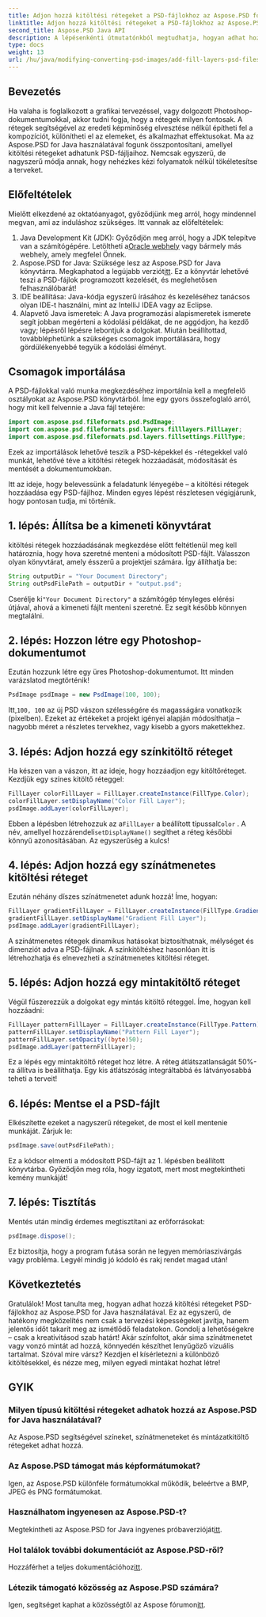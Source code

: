 ```yaml
---
title: Adjon hozzá kitöltési rétegeket a PSD-fájlokhoz az Aspose.PSD for Java-ban
linktitle: Adjon hozzá kitöltési rétegeket a PSD-fájlokhoz az Aspose.PSD for Java-ban
second_title: Aspose.PSD Java API
description: A lépésenkénti útmutatónkból megtudhatja, hogyan adhat hozzá kitöltési rétegeket PSD-fájlokhoz Java nyelven az Aspose.PSD használatával. Javítsa ki a terveket.
type: docs
weight: 13
url: /hu/java/modifying-converting-psd-images/add-fill-layers-psd-files/
---
```

## Bevezetés
Ha valaha is foglalkozott a grafikai tervezéssel, vagy dolgozott Photoshop-dokumentumokkal, akkor tudni fogja, hogy a rétegek milyen fontosak. A rétegek segítségével az eredeti képminőség elvesztése nélkül építheti fel a kompozíciót, különítheti el az elemeket, és alkalmazhat effektusokat. Ma az Aspose.PSD for Java használatával fogunk összpontosítani, amellyel kitöltési rétegeket adhatunk PSD-fájljaihoz. Nemcsak egyszerű, de nagyszerű módja annak, hogy nehézkes kézi folyamatok nélkül tökéletesítse a terveket.
## Előfeltételek
Mielőtt elkezdené az oktatóanyagot, győződjünk meg arról, hogy mindennel megvan, ami az induláshoz szükséges. Itt vannak az előfeltételek:
1.  Java Development Kit (JDK): Győződjön meg arról, hogy a JDK telepítve van a számítógépére. Letöltheti a[Oracle webhely](https://www.oracle.com/java/technologies/javase-jdk11-downloads.html) vagy bármely más webhely, amely megfelel Önnek.
2.  Aspose.PSD for Java: Szüksége lesz az Aspose.PSD for Java könyvtárra. Megkaphatod a legújabb verziót[itt](https://releases.aspose.com/psd/java/). Ez a könyvtár lehetővé teszi a PSD-fájlok programozott kezelését, és meglehetősen felhasználóbarát!
3. IDE beállítása: Java-kódja egyszerű írásához és kezeléséhez tanácsos olyan IDE-t használni, mint az IntelliJ IDEA vagy az Eclipse.
4. Alapvető Java ismeretek: A Java programozási alapismeretek ismerete segít jobban megérteni a kódolási példákat, de ne aggódjon, ha kezdő vagy; lépésről lépésre lebontjuk a dolgokat.
Miután beállítottad, továbbléphetünk a szükséges csomagok importálására, hogy gördülékenyebbé tegyük a kódolási élményt.
## Csomagok importálása
A PSD-fájlokkal való munka megkezdéséhez importálnia kell a megfelelő osztályokat az Aspose.PSD könyvtárból. Íme egy gyors összefoglaló arról, hogy mit kell felvennie a Java fájl tetejére:
```java
import com.aspose.psd.fileformats.psd.PsdImage;
import com.aspose.psd.fileformats.psd.layers.filllayers.FillLayer;
import com.aspose.psd.fileformats.psd.layers.fillsettings.FillType;
```
Ezek az importálások lehetővé teszik a PSD-képekkel és -rétegekkel való munkát, lehetővé téve a kitöltési rétegek hozzáadását, módosítását és mentését a dokumentumokban.

Itt az ideje, hogy belevessünk a feladatunk lényegébe – a kitöltési rétegek hozzáadása egy PSD-fájlhoz. Minden egyes lépést részletesen végigjárunk, hogy pontosan tudja, mi történik.
## 1. lépés: Állítsa be a kimeneti könyvtárat
kitöltési rétegek hozzáadásának megkezdése előtt feltétlenül meg kell határoznia, hogy hova szeretné menteni a módosított PSD-fájlt. Válasszon olyan könyvtárat, amely ésszerű a projektjei számára. Így állíthatja be:
```java
String outputDir = "Your Document Directory";
String outPsdFilePath = outputDir + "output.psd";
```
 Cserélje ki`"Your Document Directory"` a számítógép tényleges elérési útjával, ahová a kimeneti fájlt menteni szeretné. Ez segít később könnyen megtalálni.
## 2. lépés: Hozzon létre egy Photoshop-dokumentumot
Ezután hozzunk létre egy üres Photoshop-dokumentumot. Itt minden varázslatod megtörténik!
```java
PsdImage psdImage = new PsdImage(100, 100);
```
 Itt,`100, 100` az új PSD vászon szélességére és magasságára vonatkozik (pixelben). Ezeket az értékeket a projekt igényei alapján módosíthatja – nagyobb méret a részletes tervekhez, vagy kisebb a gyors makettekhez.
## 3. lépés: Adjon hozzá egy színkitöltő réteget
Ha készen van a vászon, itt az ideje, hogy hozzáadjon egy kitöltőréteget. Kezdjük egy színes kitöltő réteggel:
```java
FillLayer colorFillLayer = FillLayer.createInstance(FillType.Color);
colorFillLayer.setDisplayName("Color Fill Layer");
psdImage.addLayer(colorFillLayer);
```
 Ebben a lépésben létrehozzuk az a`FillLayer` a beállított típussal`Color` . A név, amellyel hozzárendeli`setDisplayName()` segíthet a réteg későbbi könnyű azonosításában. Az egyszerűség a kulcs!
## 4. lépés: Adjon hozzá egy színátmenetes kitöltési réteget
Ezután néhány díszes színátmenetet adunk hozzá! Íme, hogyan:
```java
FillLayer gradientFillLayer = FillLayer.createInstance(FillType.Gradient);
gradientFillLayer.setDisplayName("Gradient Fill Layer");
psdImage.addLayer(gradientFillLayer);
```
A színátmenetes rétegek dinamikus hatásokat biztosíthatnak, mélységet és dimenziót adva a PSD-fájlnak. A színkitöltéshez hasonlóan itt is létrehozhatja és elnevezheti a színátmenetes kitöltési réteget.
## 5. lépés: Adjon hozzá egy mintakitöltő réteget
Végül fűszerezzük a dolgokat egy mintás kitöltő réteggel. Íme, hogyan kell hozzáadni:
```java
FillLayer patternFillLayer = FillLayer.createInstance(FillType.Pattern);
patternFillLayer.setDisplayName("Pattern Fill Layer");
patternFillLayer.setOpacity((byte)50);
psdImage.addLayer(patternFillLayer);
```
Ez a lépés egy mintakitöltő réteget hoz létre. A réteg átlátszatlanságát 50%-ra állítva is beállíthatja. Egy kis átlátszóság integráltabbá és látványosabbá teheti a terveit!
## 6. lépés: Mentse el a PSD-fájlt
Elkészítette ezeket a nagyszerű rétegeket, de most el kell mentenie munkáját. Zárjuk le:
```java
psdImage.save(outPsdFilePath);
```
Ez a kódsor elmenti a módosított PSD-fájlt az 1. lépésben beállított könyvtárba. Győződjön meg róla, hogy izgatott, mert most megtekintheti kemény munkáját!
## 7. lépés: Tisztítás
Mentés után mindig érdemes megtisztítani az erőforrásokat:
```java
psdImage.dispose();
```
Ez biztosítja, hogy a program futása során ne legyen memóriaszivárgás vagy probléma. Legyél mindig jó kódoló és rakj rendet magad után!
## Következtetés
Gratulálok! Most tanulta meg, hogyan adhat hozzá kitöltési rétegeket PSD-fájlokhoz az Aspose.PSD for Java használatával. Ez az egyszerű, de hatékony megközelítés nem csak a tervezési képességeket javítja, hanem jelentős időt takarít meg az ismétlődő feladatokon. Gondolj a lehetőségekre – csak a kreativitásod szab határt! Akár színfoltot, akár sima színátmenetet vagy vonzó mintát ad hozzá, könnyedén készíthet lenyűgöző vizuális tartalmat.
Szóval mire vársz? Kezdjen el kísérletezni a különböző kitöltésekkel, és nézze meg, milyen egyedi mintákat hozhat létre!
## GYIK
### Milyen típusú kitöltési rétegeket adhatok hozzá az Aspose.PSD for Java használatával?
Az Aspose.PSD segítségével színeket, színátmeneteket és mintázatkitöltő rétegeket adhat hozzá.
### Az Aspose.PSD támogat más képformátumokat?
Igen, az Aspose.PSD különféle formátumokkal működik, beleértve a BMP, JPEG és PNG formátumokat.
### Használhatom ingyenesen az Aspose.PSD-t?
Megtekintheti az Aspose.PSD for Java ingyenes próbaverzióját[itt](https://releases.aspose.com/).
### Hol találok további dokumentációt az Aspose.PSD-ről?
 Hozzáférhet a teljes dokumentációhoz[itt](https://reference.aspose.com/psd/java/).
### Létezik támogató közösség az Aspose.PSD számára?
 Igen, segítséget kaphat a közösségtől az Aspose fórumon[itt](https://forum.aspose.com/c/psd/34).